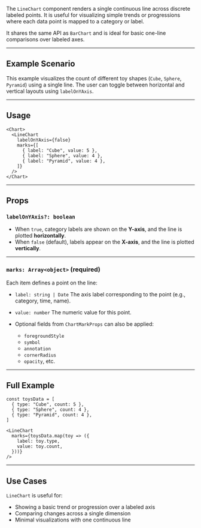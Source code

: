 The `LineChart` component renders a single continuous line across discrete labeled points. It is useful for visualizing simple trends or progressions where each data point is mapped to a category or label.

It shares the same API as `BarChart` and is ideal for basic one-line comparisons over labeled axes.

---

## Example Scenario

This example visualizes the count of different toy shapes (`Cube`, `Sphere`, `Pyramid`) using a single line. The user can toggle between horizontal and vertical layouts using `labelOnYAxis`.

---

## Usage

```tsx
<Chart>
  <LineChart
    labelOnYAxis={false}
    marks={[
      { label: "Cube", value: 5 },
      { label: "Sphere", value: 4 },
      { label: "Pyramid", value: 4 },
    ]}
  />
</Chart>
```

---

## Props

### `labelOnYAxis?: boolean`

* When `true`, category labels are shown on the **Y-axis**, and the line is plotted **horizontally**.
* When `false` (default), labels appear on the **X-axis**, and the line is plotted **vertically**.

---

### `marks: Array<object>` **(required)**

Each item defines a point on the line:

* `label: string | Date`
  The axis label corresponding to the point (e.g., category, time, name).

* `value: number`
  The numeric value for this point.

* Optional fields from `ChartMarkProps` can also be applied:

  * `foregroundStyle`
  * `symbol`
  * `annotation`
  * `cornerRadius`
  * `opacity`, etc.

---

## Full Example

```tsx
const toysData = [
  { type: "Cube", count: 5 },
  { type: "Sphere", count: 4 },
  { type: "Pyramid", count: 4 },
]

<LineChart
  marks={toysData.map(toy => ({
    label: toy.type,
    value: toy.count,
  }))}
/>
```

---

## Use Cases

`LineChart` is useful for:

* Showing a basic trend or progression over a labeled axis
* Comparing changes across a single dimension
* Minimal visualizations with one continuous line
